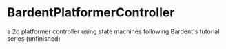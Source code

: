 # BardentPlatformerController
 a 2d platformer controller using state machines following Bardent's tutorial series 
 (unfinished)

